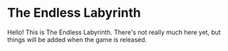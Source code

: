 # The Endless Labyrinth
Hello! This is The Endless Labyrinth. There's not really much here yet, but things will be added when the game is released.
